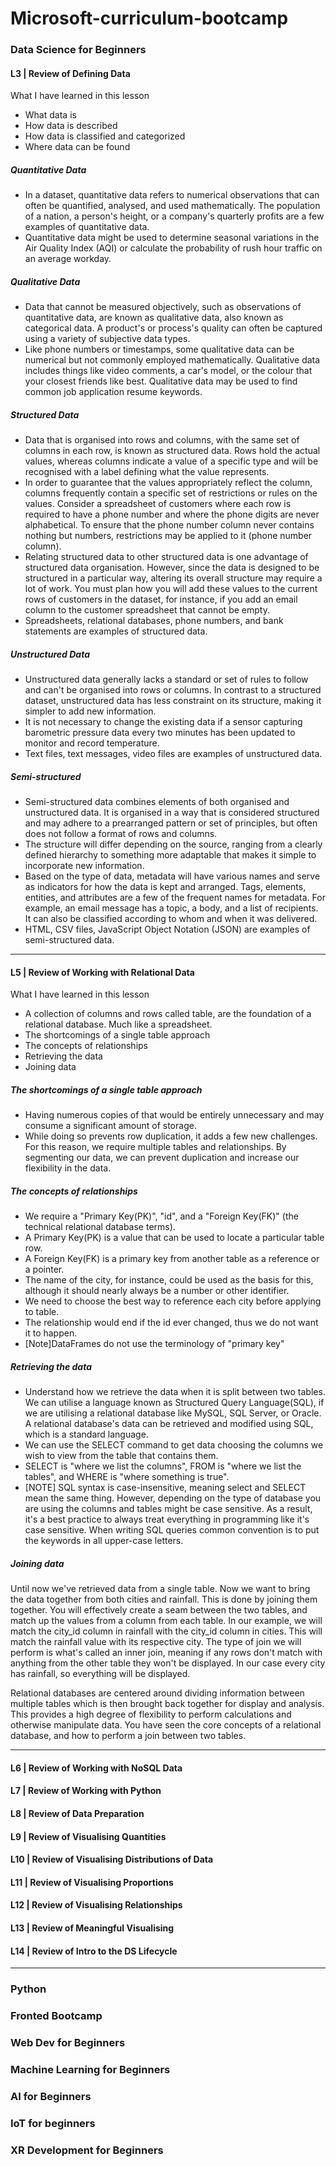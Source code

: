 # Microsoft-curriculum-bootcamp

### Data Science for Beginners

#### L3 | Review of Defining Data
What I have learned in this lesson
- What data is
- How data is described
- How data is classified and categorized
- Where data can be found

##### Quantitative Data
- In a dataset, quantitative data refers to numerical observations that can often be quantified, analysed, and used mathematically. The population of a nation, a person's height, or a company's quarterly profits are a few examples of quantitative data. 
- Quantitative data might be used to determine seasonal variations in the Air Quality Index (AQI) or calculate the probability of rush hour traffic on an average workday.

##### Qualitative Data
- Data that cannot be measured objectively, such as observations of quantitative data, are known as qualitative data, also known as categorical data. 
A product's or process's quality can often be captured using a variety of subjective data types. 
- Like phone numbers or timestamps, some qualitative data can be numerical but not commonly employed mathematically. Qualitative data includes things like video comments, a car's model, or the colour that your closest friends like best. Qualitative data may be used to find common job application resume keywords.

##### Structured Data
- Data that is organised into rows and columns, with the same set of columns in each row, is known as structured data. Rows hold the actual values, whereas columns indicate a value of a specific type and will be recognised with a label defining what the value represents. 
- In order to guarantee that the values appropriately reflect the column, columns frequently contain a specific set of restrictions or rules on the values. Consider a spreadsheet of customers where each row is required to have a phone number and where the phone digits are never alphabetical. To ensure that the phone number column never contains nothing but numbers, restrictions may be applied to it (phone number column).
- Relating structured data to other structured data is one advantage of structured data organisation. However, since the data is designed to be structured in a particular way, altering its overall structure may require a lot of work. You must plan how you will add these values to the current rows of customers in the dataset, for instance, if you add an email column to the customer spreadsheet that cannot be empty.
- Spreadsheets, relational databases, phone numbers, and bank statements are examples of structured data.

##### Unstructured Data
- Unstructured data generally lacks a standard or set of rules to follow and can't be organised into rows or columns. In contrast to a structured dataset, unstructured data has less constraint on its structure, making it simpler to add new information. 
- It is not necessary to change the existing data if a sensor capturing barometric pressure data every two minutes has been updated to monitor and record temperature.
- Text files, text messages, video files are examples of unstructured data.

##### Semi-structured
- Semi-structured data combines elements of both organised and unstructured data. It is organised in a way that is considered structured and may adhere to a prearranged pattern or set of principles, but often does not follow a format of rows and columns. 
- The structure will differ depending on the source, ranging from a clearly defined hierarchy to something more adaptable that makes it simple to incorporate new information. 
- Based on the type of data, metadata will have various names and serve as indicators for how the data is kept and arranged. Tags, elements, entities, and attributes are a few of the frequent names for metadata. For example, an email message has a topic, a body, and a list of recipients. It can also be classified according to whom and when it was delivered.
- HTML, CSV files, JavaScript Object Notation (JSON) are examples of semi-structured data.

--------------------------------------------------------------

#### L5 | Review of Working with Relational Data
What I have learned in this lesson
- A collection of columns and rows called table, are the foundation of a relational database. Much like a spreadsheet. 
- The shortcomings of a single table approach
- The concepts of relationships
- Retrieving the data
- Joining data

##### The shortcomings of a single table approach
- Having numerous copies of that would be entirely unnecessary and may consume a significant amount of storage. 
- While doing so prevents row duplication, it adds a few new challenges. For this reason, we require multiple tables and relationships. By segmenting our data, we can prevent duplication and increase our flexibility in the data.

##### The concepts of relationships

- We require a "Primary Key(PK)", "id", and a "Foreign Key(FK)" (the technical relational database terms). 
- A Primary Key(PK) is a value that can be used to locate a particular table row. 
- A Foreign Key(FK) is a primary key from another table as a reference or a pointer. 
- The name of the city, for instance, could be used as the basis for this, although it should nearly always be a number or other identifier. 
- We need to choose the best way to reference each city before applying to table. 
- The relationship would end if the id ever changed, thus we do not want it to happen.
- [Note]DataFrames do not use the terminology of "primary key"

##### Retrieving the data

- Understand how we retrieve the data when it is split between two tables. We can utilise a language known as Structured Query Language(SQL), if we are utilising a relational database like MySQL, SQL Server, or Oracle. A relational database's data can be retrieved and modified using SQL, which is a standard language.
- We can use the SELECT command to get data choosing the columns we wish to view from the table that contains them.
- SELECT is "where we list the columns", FROM is "where we list the tables", and WHERE is "where something is true".
- [NOTE] SQL syntax is case-insensitive, meaning select and SELECT mean the same thing. However, depending on the type of database you are using the columns and tables might be case sensitive. As a result, it's a best practice to always treat everything in programming like it's case sensitive. When writing SQL queries common convention is to put the keywords in all upper-case letters.


##### Joining data
Until now we've retrieved data from a single table. Now we want to bring the data together from both cities and rainfall. This is done by joining them together. You will effectively create a seam between the two tables, and match up the values from a column from each table. In our example, we will match the city_id column in rainfall with the city_id column in cities. This will match the rainfall value with its respective city. The type of join we will perform is what's called an inner join, meaning if any rows don't match with anything from the other table they won't be displayed. In our case every city has rainfall, so everything will be displayed.

Relational databases are centered around dividing information between multiple tables which is then brought back together for display and analysis. This provides a high degree of flexibility to perform calculations and otherwise manipulate data. You have seen the core concepts of a relational database, and how to perform a join between two tables.

------------------------------------------------------------------------

#### L6 | Review of Working with NoSQL Data

#### L7 | Review of Working with Python

#### L8 | Review of Data Preparation

#### L9 | Review of Visualising Quantities

#### L10 | Review of Visualising Distributions of Data

#### L11 | Review of Visualising Proportions

#### L12 | Review of Visualising Relationships

#### L13 | Review of Meaningful Visualising

#### L14 | Review of Intro to the DS Lifecycle

-----------------------------------------------------------------
### Python
### Fronted Bootcamp
### Web Dev for Beginners 
### Machine Learning for Beginners 
### AI for Beginners 
### IoT for beginners 
### XR Development for Beginners 

